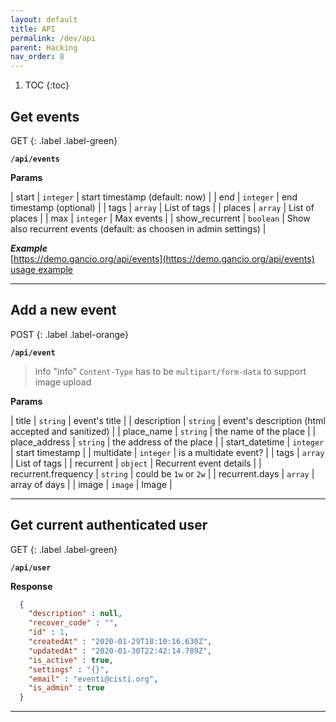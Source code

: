 ```yaml
---
layout: default
title: API
permalink: /dev/api
parent: Hacking
nav_order: 8
---
```



1. TOC
{:toc}

## Get events

GET
{: .label .label-green}

**`/api/events`**



**Params**

| start | `integer` | start timestamp (default: now) |
| end | `integer` | end timestamp (optional) |
| tags | `array` | List of tags |
| places | `array` | List of places |
| max | `integer` | Max events |
| show_recurrent | `boolean` | Show also recurrent events (default: as choosen in admin settings) |


***Example***  
[https://demo.gancio.org/api/events](https://demo.gancio.org/api/events)  
[usage example](https://framagit.org/les/gancio/-/blob/master/webcomponents/src/GancioEvents.svelte#L18-42)

---

## Add a new event

POST
{: .label .label-orange}

**`/api/event`**

> info "info"
> `Content-Type` has to be `multipart/form-data` to support image upload


**Params**

| title | `string` | event's title |
| description | `string` | event's description (html accepted and sanitized) |
| place_name | `string` | the name of the place |
| place_address | `string` | the address of the place |
| start_datetime | `integer` | start timestamp |
| multidate | `integer` | is a multidate event? |
| tags | `array` | List of tags |
| recurrent | `object` | Recurrent event details |
| recurrent.frequency | `string` | could be `1w` or `2w` |
| recurrent.days | `array` | array of days |
| image | `image` | Image |


---

## Get current authenticated user

GET
{: .label .label-green}

**`/api/user`**





**Response**
```json
  {
    "description" : null,
    "recover_code" : "",
    "id" : 1,
    "createdAt" : "2020-01-29T18:10:16.630Z",
    "updatedAt" : "2020-01-30T22:42:14.789Z",
    "is_active" : true,
    "settings" : "{}",
    "email" : "eventi@cisti.org",
    "is_admin" : true
  }
  ```
---

